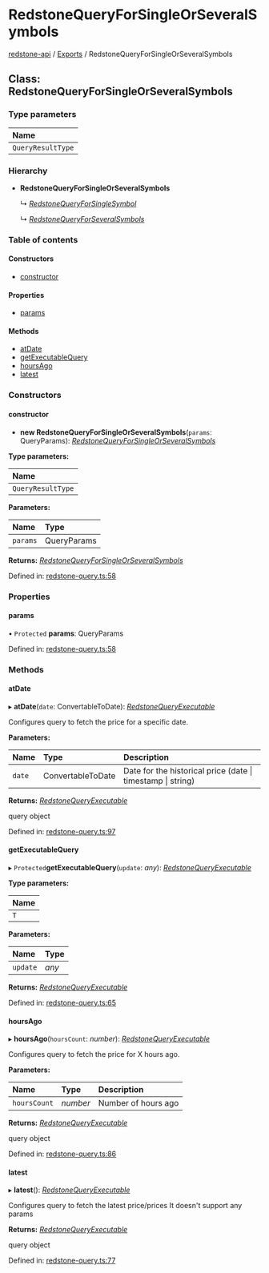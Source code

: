 # RedstoneQueryForSingleOrSeveralSymbols

[redstone-api](https://github.com/redstone-finance/redstone-docs/tree/e56f4e97ffe8229804276eb19e84c082fe4e179e/fluent-interface/README.md) / [Exports](https://github.com/redstone-finance/redstone-docs/tree/e56f4e97ffe8229804276eb19e84c082fe4e179e/fluent-interface/modules.md) / RedstoneQueryForSingleOrSeveralSymbols

## Class: RedstoneQueryForSingleOrSeveralSymbols

### Type parameters

| Name |
| :--- |
| `QueryResultType` |

### Hierarchy

* **RedstoneQueryForSingleOrSeveralSymbols**

  ↳ [_RedstoneQueryForSingleSymbol_](redstonequeryforsinglesymbol.md)

  ↳ [_RedstoneQueryForSeveralSymbols_](redstonequeryforseveralsymbols.md)

### Table of contents

#### Constructors

* [constructor](redstonequeryforsingleorseveralsymbols.md#constructor)

#### Properties

* [params](redstonequeryforsingleorseveralsymbols.md#params)

#### Methods

* [atDate](redstonequeryforsingleorseveralsymbols.md#atdate)
* [getExecutableQuery](redstonequeryforsingleorseveralsymbols.md#getexecutablequery)
* [hoursAgo](redstonequeryforsingleorseveralsymbols.md#hoursago)
* [latest](redstonequeryforsingleorseveralsymbols.md#latest)

### Constructors

#### constructor

+ **new RedstoneQueryForSingleOrSeveralSymbols**\(`params`: QueryParams\): [_RedstoneQueryForSingleOrSeveralSymbols_](redstonequeryforsingleorseveralsymbols.md)

**Type parameters:**

| Name |
| :--- |
| `QueryResultType` |

**Parameters:**

| Name | Type |
| :--- | :--- |
| `params` | QueryParams |

**Returns:** [_RedstoneQueryForSingleOrSeveralSymbols_](redstonequeryforsingleorseveralsymbols.md)

Defined in: [redstone-query.ts:58](https://github.com/redstone-finance/redstone-api/blob/3d4422c/src/redstone-query.ts#L58)

### Properties

#### params

• `Protected` **params**: QueryParams

Defined in: [redstone-query.ts:58](https://github.com/redstone-finance/redstone-api/blob/3d4422c/src/redstone-query.ts#L58)

### Methods

#### atDate

▸ **atDate**\(`date`: ConvertableToDate\): [_RedstoneQueryExecutable_](redstonequeryexecutable.md)

Configures query to fetch the price for a specific date.

**Parameters:**

| Name | Type | Description |
| :--- | :--- | :--- |
| `date` | ConvertableToDate | Date for the historical price \(date \| timestamp \| string\) |

**Returns:** [_RedstoneQueryExecutable_](redstonequeryexecutable.md)

query object

Defined in: [redstone-query.ts:97](https://github.com/redstone-finance/redstone-api/blob/3d4422c/src/redstone-query.ts#L97)

#### getExecutableQuery

▸ `Protected`**getExecutableQuery**\(`update`: _any_\): [_RedstoneQueryExecutable_](redstonequeryexecutable.md)

**Type parameters:**

| Name |
| :--- |
| `T` |

**Parameters:**

| Name | Type |
| :--- | :--- |
| `update` | _any_ |

**Returns:** [_RedstoneQueryExecutable_](redstonequeryexecutable.md)

Defined in: [redstone-query.ts:65](https://github.com/redstone-finance/redstone-api/blob/3d4422c/src/redstone-query.ts#L65)

#### hoursAgo

▸ **hoursAgo**\(`hoursCount`: _number_\): [_RedstoneQueryExecutable_](redstonequeryexecutable.md)

Configures query to fetch the price for X hours ago.

**Parameters:**

| Name | Type | Description |
| :--- | :--- | :--- |
| `hoursCount` | _number_ | Number of hours ago |

**Returns:** [_RedstoneQueryExecutable_](redstonequeryexecutable.md)

query object

Defined in: [redstone-query.ts:86](https://github.com/redstone-finance/redstone-api/blob/3d4422c/src/redstone-query.ts#L86)

#### latest

▸ **latest**\(\): [_RedstoneQueryExecutable_](redstonequeryexecutable.md)

Configures query to fetch the latest price/prices It doesn't support any params

**Returns:** [_RedstoneQueryExecutable_](redstonequeryexecutable.md)

query object

Defined in: [redstone-query.ts:77](https://github.com/redstone-finance/redstone-api/blob/3d4422c/src/redstone-query.ts#L77)

